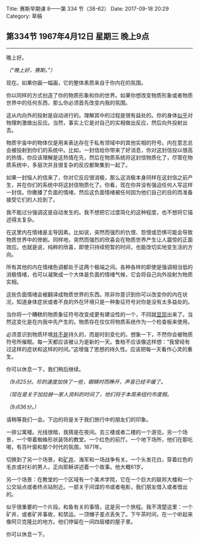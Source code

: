 Title: 赛斯早期课 8——第 334 节（38-62）
Date: 2017-09-18 20:29
Category: 草稿

## 第334节 1967年4月12日 星期三 晚上9点

---

晚上好。

_（“晚上好，赛斯。”）_

现在。如果你画一幅画，它的整体素质来自于你内在的氛围。

你以同样的方式创造了你的物质形象和你的世界。如果你想改变物质形象或者物质世界中的任何东西，那么你必须首先改变内我的氛围。

这从内向外的投射是自动进行的。理解其中的过程是很有益处的。你的身体<u>似乎</u>对物理刺激做出反应。当然，事实上它是对自己的实相做出反应，然后向外投射出去。

物质宇宙中的物体仅是用来表达存在于私有领域中的其他实相的符号。内在意志总会被投射到你们的系统中。比如，一封信给你带来了好消息，你对这封信投以很高的热情，你应该理解是这热情在先，然后在物质系统将这封信物质化了，尽管在物质系统中，多层次并且很复杂的反应都聚集到一起了。

如果一封恼人的信来了，你对它反应很消极，那么这消极本身同样在这封信之前产生，并在你们的系统中将这封信物质化了。你看，现在你并没有强迫任何人写这样一封信。你撒播了负面的情绪，然后这负面情绪被任何因为他们自己的目的而准备接受它们的人捡到了。

我不能过分强调这是自动发生的。我不想把它过度简化的这种程度，也不想将它描述得太复杂。

在这里内在情绪是主导因素。比如说，突然而强烈的仇恨、怨恨或恐惧可能会导致物质世界中的惨剧。同样地，突然而强烈的欣喜会在物质世界产生让人震惊的正面效应。也就是说，纯粹的欣喜，即使只持续短暂的时间，也能改切实地变生活的方向。

所有其他的内在情绪色调都处于这两个极端之间。各种各样的即使是强调相当低的消极情绪，也可以凝聚成一个大体是负面的情绪气候，它会将自己向外投射为物质实相。

这些负面情绪会被翻译成物质世界的东西。除非你意识到你可以改变你的内在状况，知道身体症状或者不良的外在环境只是一种象征符号对你是没有太多益处的。

当你将一个糟糕的物质象征符号改变成更有建设性的一个，不同就<u>显现</u>出来了。当然这变化是在内我中先产生的。物质存在仅仅将物质系统作为一个检查板来使用。

必须意识到物质环境<u>并不是</u>持久的，而是时刻变化的。想象一下，不然你会被物质符号所催眠。每一天都应该被认为是新的一天。鲁柏不应该像这样想：“我曾经有过这样的症状和这样的时间。”这增强了思想的持久性。应该把每一天看作心灵的重生。

你可以休息一下，我们稍后继续。

_（9点25分。珍的速度加快了一些，眼睛时而睁开，声音已经平缓了。_

_（现在是关于加拉赫一家人资料的时间了，他们将于本周来纽约市度假。_

_（9点36分。）_

请稍等我们一会。下边的将是关于我们旅行中的朋友们的印象。

一排公寓楼。光线很暗，我猜是在夜间。去三楼或者二楼的一个游览。另一个场景，一个带着蜘蛛形状装饰的教堂。一个红色的前厅。一个地下场所，他们在那吃喝，有百叶窗和那个时代的氛围，1871年。

切换到了另一个场景，和<u>矿井</u>、海军和一场战争有关。一个头发花白，穿着红色的毛衣或衬衫的男人，正向耶稣讲述着一个故事。他大概61岁。

另一个场景：在教堂的一个区域有一个美术学院，它在一个巨大的联邦大楼和一个公交站点或者终点站附近。一部关于间谍的书或者电影，我们朋友借入或者借出的。

似乎很重要的一个片段。和鱼有关的事情，这是另一个旅程。我不清楚这里：一个矿井，或者矿井事故，和禁运。一顶帽子差点丢失了。下午茶时间，在一个听起来像阿贝克隆比的地方。他们停留在一间四层楼的屋子里。

你可以休息一下。
